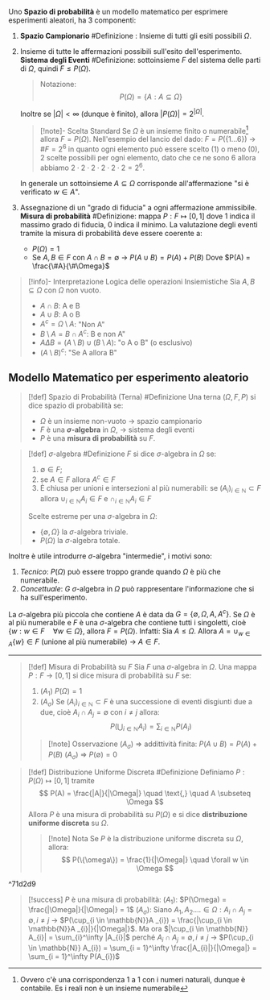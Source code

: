 Uno **Spazio di probabilità** è un modello matematico per esprimere esperimenti aleatori, ha 3 componenti:
1. **Spazio Campionario** #Definizione :  Insieme di tutti gli esiti possibili $\Omega$.
2. Insieme di tutte le affermazioni possibili sull'esito dell'esperimento. **Sistema degli Eventi** #Definizione: sottoinsieme $F$ del sistema delle parti di $\Omega$, quindi $F \leq P(\Omega)$.
   > Notazione:
   > $$
   > P(\Omega) = \{ A : A \subseteq \Omega \}
   > $$
   
   Inoltre se $|\Omega| < \infty$ (dunque è finito), allora $|P(\Omega)| = 2^{|\Omega|}$.
   >[!note]- Scelta Standard
   > Se $\Omega$ è un insieme finito o numerabile[^1] allora $F=P(\Omega)$.
   > Nell'esempio del lancio del dado: $F=P(\{1\dots 6\})$ $\rightarrow$ $\#F = 2^6$ in quanto ogni elemento può essere scelto (1) o meno (0), 2 scelte possibili per ogni elemento, dato che ce ne sono 6 allora abbiamo $2 \cdot 2 \cdot2 \cdot2 \cdot2 \cdot 2 = 2^6$.
   
    In generale un sottoinsieme $A \subseteq \Omega$ corrisponde all'affermazione "si è verificato $w \in A$".

3. Assegnazione di un "grado di fiducia" a ogni affermazione ammissibile. **Misura di probabilità** #Definizione: mappa $P:F \mapsto [0,1]$ dove 1 indica il massimo grado di fiducia, 0 indica il minimo.
   La valutazione degli eventi tramite la misura di probabilità deve essere coerente a:
   - $P(\Omega) = 1$
   - Se $A,B \in F$ con $A \cap B = \emptyset$ $\rightarrow$ $P(A \cup B) = P(A) + P(B)$
    Dove $P(A) = \frac{\#A}{\#\Omega}$ 

>[!info]- Interpretazione Logica delle operazioni Insiemistiche
>Sia $A,B \subseteq \Omega$ con $\Omega$ non vuoto.
>- $A \cap B$: A e B
>- $A \cup B$: A  o B
>- $A^c = \Omega \setminus A$:  "Non A"
>- $B \setminus A = B\cap A^c$: B e non A"
>- $A \Delta B = (A \setminus B) \cup (B \setminus A)$: "o A o B" (o esclusivo)
>- $(A \setminus B)^c$: "Se A allora B"

## Modello Matematico per esperimento aleatorio
>[!def] Spazio di Probabilità (Terna) #Definizione 
>Una terna $(\Omega, F, P)$ si dice spazio di probabilità se:
>- $\Omega$ è un insieme non-vuoto $\rightarrow$ spazio campionario
>- $F$ è una **$\sigma$-algebra** in $\Omega$, $\rightarrow$ sistema degli eventi
>- $P$ è una **misura di probabilità** su $F$.

>[!def] $\sigma$-algebra #Definizione 
> $F$ si dice $\sigma$-algebra in $\Omega$ se:
> 1. $\emptyset \in F$;
> 2. se $A \in F$ allora $A^c \in F$
> 3. È chiusa per unioni e intersezioni al più numerabili: se $(A_{i})_{i \in \mathbb{N}} \subset F$ allora $\cup_{i \in \mathbb{N}}A_{i} \in F$ e $\cap_{i \in \mathbb{N}}A_{i} \in F$
>
> Scelte estreme per una $\sigma$-algebra in $\Omega$:
> - $\{ \emptyset, \Omega \}$ la $\sigma$-algebra triviale.
> - $P(\Omega)$ la $\sigma$-algebra totale.

Inoltre è utile introdurre $\sigma$-algebra "intermedie", i motivi sono:
1. *Tecnico*: $P(\Omega)$ può essere troppo grande quando $\Omega$ è più che numerabile.
2. *Concettuale*: $G$ $\sigma$-algebra in $\Omega$ può rappresentare l'informazione che si ha sull'esperimento.

La $\sigma$-algebra più piccola che contiene $A$ è data da $G = \{ \emptyset, \Omega, A, A^c \}$.
Se $\Omega$ è al più numerabile e $F$ è una $\sigma$-algebra che contiene tutti i singoletti, cioè $\{ w: w \in F \quad \forall w \in \Omega \}$, allora $F = P(\Omega)$.
Infatti:
Sia $A \le \Omega$. Allora $A = \cup_{w \in A} \{ w \} \in F$ (unione al più numerabile) $\rightarrow$ $A \in F$.

--- 
>[!def] Misura di Probabilità su $F$
>Sia $F$ una $\sigma$-algebra in $\Omega$. Una mappa $P:F \rightarrow [0,1]$ si dice misura di probabilità su $F$ se:
>1. $(A_{1})$ $P(\Omega) = 1$
>2. $(A_{\sigma})$ Se $(A_{i})_{i\in \mathbb{N}} \subset F$ è una successione di eventi disgiunti due a due, cioè $A_{i} \cap A_{j} = \emptyset$ con $i \ne j$ allora:
>   $$
>   P(\bigcup_{i\in \mathbb{N}}A_{i}) = \sum_{i \in \mathbb{N}} P(A_{i})
>   $$
>>[!note] Osservazione
>>$(A_{\sigma})$ $\Rightarrow$ addittività finita: $P(A \cup B) = P(A) + P(B)$
>>$(A_{\sigma})$ $\Rightarrow$ $P(\emptyset) = 0$

>[!def] Distribuzione Uniforme Discreta #Definizione 
>Definiamo $P: P(\Omega) \mapsto [0,1]$ tramite
>$$
>P(A) = \frac{|A|}{|\Omega|} \quad \text{,} \quad A \subseteq \Omega
>$$
>Allora $P$ è una misura di probabilità su $P(\Omega)$ e si dice **distribuzione uniforme discreta** su $\Omega$.
>>[!note] Nota
>>Se $P$ è la distribuzione uniforme discreta su $\Omega$, allora:
>>$$
>>P(\{\omega\}) = \frac{1}{|\Omega|} \quad \forall w \in \Omega
>>$$

^71d2d9

>[!success] $P$ è una misura di probabilità:
>$(A_{1})$: $P(\Omega) = \frac{|\Omega|}{|\Omega|} = 1$ 
>$(A_{\sigma})$: Siano $A_1, A_2 .... \in \Omega : A_i \cap A_j = \emptyset, i \neq j$ $\rightarrow$ $P(\cup_{i \in \mathbb{N}}A _{i}) = \frac{|\cup_{i \in \mathbb{N}}A _{i}|}{|\Omega|}$. Ma ora $|\cup_{i \in \mathbb{N}} A_{i}| = \sum_{i}^\infty |A_{i}|$ perché $A_{i} \cap A_{j} = \emptyset, i \neq j$ $\rightarrow$ $P(\cup_{i \in \mathbb{N}} A_{i}) = \sum_{i = 1}^\infty \frac{|A_{i}|}{|\Omega|} = \sum_{i = 1}^\infty P(A_{i})$



[^1]: Ovvero c'è una corrispondenza 1 a 1 con i numeri naturali, dunque è contabile. Es i reali non è un insieme numerabile